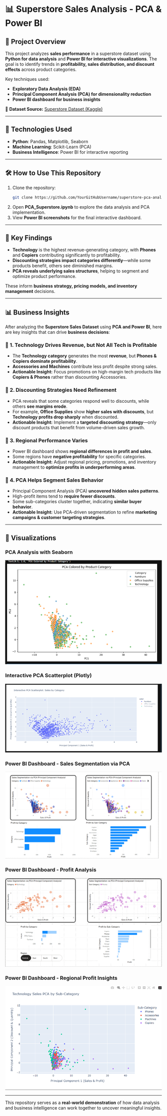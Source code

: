 # 📊 Superstore Sales Analysis - PCA & Power BI  

## 📜 Project Overview  
This project analyzes **sales performance** in a superstore dataset using **Python for data analysis** and **Power BI for interactive visualizations**. The goal is to identify trends in **profitability, sales distribution, and discount effects** across product categories.  

Key techniques used:  
- **Exploratory Data Analysis (EDA)**
- **Principal Component Analysis (PCA) for dimensionality reduction**
- **Power BI dashboard for business insights**  

🔗 **Dataset Source:** [Superstore Dataset (Kaggle)](https://www.kaggle.com/datasets/vivek468/superstore-dataset-final)  

---

## 🚀 Technologies Used  
- **Python**: Pandas, Matplotlib, Seaborn  
- **Machine Learning**: Scikit-Learn (PCA)  
- **Business Intelligence**: Power BI for interactive reporting  

---

## 🛠 How to Use This Repository  
1. Clone the repository:  
   ```sh
   git clone https://github.com/YourGitHubUsername/superstore-pca-analysis.git
   ```
2. Open **PCA_Superstore.ipynb** to explore the data analysis and PCA implementation.  
3. View **Power BI screenshots** for the final interactive dashboard.  

---

## 🎯 Key Findings  
- **Technology** is the highest revenue-generating category, with **Phones** and **Copiers** contributing significantly to profitability.  
- **Discounting strategies impact categories differently**—while some products benefit, others see diminished margins.  
- **PCA reveals underlying sales structures**, helping to segment and optimize product performance.  

These inform **business strategy, pricing models, and inventory management** decisions.  

---

## 📊 Business Insights  

After analyzing the **Superstore Sales Dataset** using **PCA and Power BI**, here are key insights that can drive **business decisions**:  

### 🔹 **1. Technology Drives Revenue, but Not All Tech is Profitable**  
   - The **Technology category** generates the most **revenue**, but **Phones & Copiers dominate profitability**.  
   - **Accessories and Machines** contribute less profit despite strong sales.  
   - **Actionable Insight:** Focus promotions on high-margin tech products like **Copiers & Phones** rather than discounting Accessories.  

### 🔹 **2. Discounting Strategies Need Refinement**  
   - PCA reveals that some categories respond well to discounts, while others **see margins erode**.  
   - For example, **Office Supplies** show **higher sales with discounts**, but **Technology profits drop sharply** when discounted.  
   - **Actionable Insight:** Implement a **targeted discounting strategy**—only discount products that benefit from volume-driven sales growth.  

### 🔹 **3. Regional Performance Varies**  
   - Power BI dashboard shows **regional differences in profit and sales**.  
   - Some regions have **negative profitability** for specific categories.  
   - **Actionable Insight:** Adjust regional pricing, promotions, and inventory management to **optimize profits in underperforming areas**.  

### 🔹 **4. PCA Helps Segment Sales Behavior**  
   - Principal Component Analysis (PCA) **uncovered hidden sales patterns**.  
   - High-profit items tend to **require fewer discounts**.  
   - Some sub-categories cluster together, indicating **similar buyer behavior**.  
   - **Actionable Insight:** Use PCA-driven segmentation to refine **marketing campaigns & customer targeting strategies**.  

---

## 📸 Visualizations  

### PCA Analysis with Seaborn  
![PCA Seaborn](Screenshot_2025-03-07_180037.png)

### Interactive PCA Scatterplot (Plotly)  
![PCA Plotly](Screenshot_2025-03-07_180952.png)

### Power BI Dashboard - Sales Segmentation via PCA  
![Power BI Dashboard](Screenshot_2025-03-07_201218.png)

### Power BI Dashboard - Profit Analysis  
![Profit Analysis](Screenshot_2025-03-07_203555.png)

### Power BI Dashboard - Regional Profit Insights  
![Regional Profit](Screenshot_2025-03-07_225618.png)

---

This repository serves as a **real-world demonstration** of how data analysis and business intelligence can work together to uncover meaningful insights.  